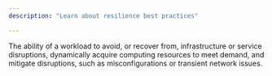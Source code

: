 ```yaml
---
description: "Learn about resilience best practices"

---
```

The ability of a workload to avoid, or recover from, infrastructure or service disruptions, dynamically acquire computing resources to meet demand, and mitigate disruptions, such as misconfigurations or transient network issues.
